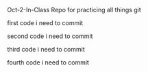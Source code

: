 Oct-2-In-Class
Repo for practicing all things git

first code i need to commit

second code i need to commit

third code i need to commit

fourth code i need to commit
